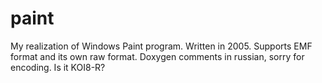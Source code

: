 # paint

My realization of Windows Paint program. Written in 2005. Supports EMF format and its own raw format. Doxygen comments in russian, sorry for encoding. Is it KOI8-R?
